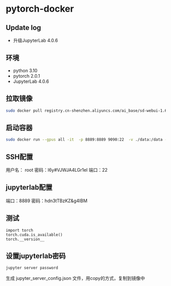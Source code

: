 # pytorch-docker

## Update log
- 升级JupyterLab 4.0.6

## 环境
- python 3.10 
- pytorch 2.0.1
- JupyterLab 4.0.6

## 拉取镜像
```bash
sudo docker pull registry.cn-shenzhen.aliyuncs.com/ai_base/sd-webui-1.6.0:100
```

## 启动容器
```bash
sudo docker run --gpus all -it  -p 8889:8889 9090:22  -v ./data:/data --rm registry.cn-shenzhen.aliyuncs.com/ai_base/sd-webui-1.6.0:100
```

## SSH配置
用户名： root
密码：l6y#VJWJA4LGr1eI
端口：22

## jupyterlab配置
端口：8889
密码：hdn3tTBzKZ&g4IBM


## 测试
```vim
import torch
torch.cuda.is_available()
torch.__version__
```


## 设置jupyterlab密码
```bash
jupyter server password
```
生成 jupyter_server_config.json 文件，用copy的方式，复制到镜像中